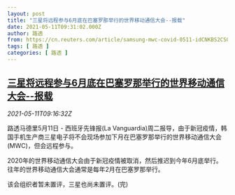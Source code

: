 ```yaml
---
layout: post
title: "三星将远程参与6月底在巴塞罗那举行的世界移动通信大会--报载"
date: 2021-05-11T09:31:02.000Z
author: 路透
from: https://cn.reuters.com/article/samsung-mwc-covid-0511-idCNKBS2CS0YO
tags: [ 路透 ]
categories: [ 路透 ]
---
```

<!--1620725462000-->
[三星将远程参与6月底在巴塞罗那举行的世界移动通信大会--报载](https://cn.reuters.com/article/samsung-mwc-covid-0511-idCNKBS2CS0YO)
------

<div>
<div><i>2021-05-11T09:16:32Z</i></div><p>路透马德里5月11日 - 西班牙先锋报(La Vanguardia)周二报导，由于新冠疫情，韩国手机生产商三星电子将不会现场参加下月在巴塞罗那举行的世界移动通信大会(MWC)，但会远程参与。</p><p>2020年的世界移动通信大会由于新冠疫情被取消，然后推迟到今年6月底举行。往年的世界移动通信大会通常是每年2月在巴塞罗那举行。</p><p>该会组织者暂未置评，三星也尚未置评。(完)</p>
</div>
